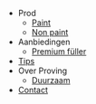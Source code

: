 - Prod
    - [Paint](/Paint)
    - [Non paint](/Non-paint)
- Aanbiedingen
    - [Premium füller](/sale/premium-fuller)
- [Tips](/tips)
- Over Proving
    - [Duurzaam](/Duurzaam)
- [Contact](/Contact)
